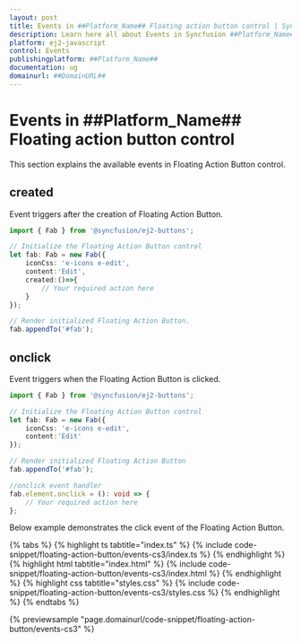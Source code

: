 ```yaml
---
layout: post
title: Events in ##Platform_Name## Floating action button control | Syncfusion
description: Learn here all about Events in Syncfusion ##Platform_Name## Floating action button control of Syncfusion Essential JS 2 and more.
platform: ej2-javascript
control: Events 
publishingplatform: ##Platform_Name##
documentation: ug
domainurl: ##DomainURL##
---
```


# Events in ##Platform_Name## Floating action button control

This section explains the available events in Floating Action Button control.

## created

Event triggers after the creation of Floating Action Button.

```ts
import { Fab } from '@syncfusion/ej2-buttons';

// Initialize the Floating Action Button control
let fab: Fab = new Fab({
    iconCss: 'e-icons e-edit',
    content:'Edit',
    created:()=>{
        // Your required action here
    }
});

// Render initialized Floating Action Button.
fab.appendTo('#fab');
```

## onclick

Event triggers when the Floating Action Button is clicked.

```ts
import { Fab } from '@syncfusion/ej2-buttons';

// Initialize the Floating Action Button control
let fab: Fab = new Fab({
    iconCss: 'e-icons e-edit',
    content:'Edit'
});

// Render initialized Floating Action Button
fab.appendTo('#fab');

//onclick event handler
fab.element.onclick = (): void => {
    // Your required action here
};
```

Below example demonstrates the click event of the Floating Action Button.

{% tabs %}
{% highlight ts tabtitle="index.ts" %}
{% include code-snippet/floating-action-button/events-cs3/index.ts %}
{% endhighlight %}
{% highlight html tabtitle="index.html" %}
{% include code-snippet/floating-action-button/events-cs3/index.html %}
{% endhighlight %}
{% highlight css tabtitle="styles.css" %}
{% include code-snippet/floating-action-button/events-cs3/styles.css %}
{% endhighlight %}
{% endtabs %}
          
{% previewsample "page.domainurl/code-snippet/floating-action-button/events-cs3" %}
